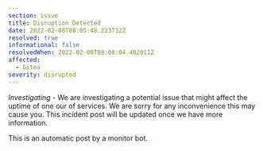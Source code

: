 ```yaml
---
section: issue
title: Disruption Detected
date: 2022-02-08T08:05:48.223712Z
resolved: true
informational: false
resolvedWhen: 2022-02-08T08:08:04.402011Z
affected:
  - Gitea
severity: disrupted
---
```

*Investigating* - We are investigating a potential issue that might affect the uptime of one our of services. We are sorry for any inconvenience this may cause you. This incident post will be updated once we have more information.

This is an automatic post by a monitor bot.
        
